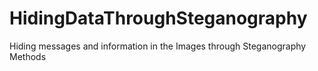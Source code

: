 # HidingDataThroughSteganography
Hiding messages and information in the Images through Steganography Methods
